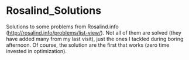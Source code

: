 Rosalind_Solutions
==================

Solutions to some problems from Rosalind.info (http://rosalind.info/problems/list-view/). Not all of them are solved (they have added many from my last visit), just the ones I tackled during boring afternoon. Of course, the solution are the first that works (zero time invested in optimization).
